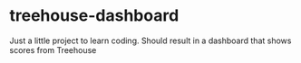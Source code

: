 treehouse-dashboard
===================

Just a little project to learn coding. Should result in a dashboard that shows scores from Treehouse
